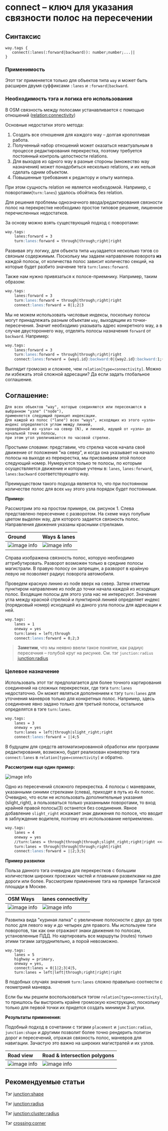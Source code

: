 # connect – ключ для указания связности полос на пересечении


## Синтаксис
```
way.tags {
   connect(:lanes(:forward|backward)): number;number;...||
}
```
 
### Применимость

Этот тэг применяется только для объектов типа  `way` и может быть расширен двумя суффиксами `:lanes` и `:forward|backward`.


### Необходимость тэга и логика его использования
В OSM связность между полосами устанавливается с помощью  отношений ([relation:connectivity](https://wiki.openstreetmap.org/wiki/Relation:connectivity))

Основные недостатки этого метода:

1. Создать все отношения для каждого way – долгая кропотливая работа.
2. Полученный набор отношений может оказаться неактуальным в процессе редактирования перекрестка, поэтому требуется постоянный контроль целостности relations.
3. Для выходов из одного way в разные стороны (множество way назначения) может понадобиться несколько relations, и их нельзя сделать одним объектом. 
4. Повышенные требования к редактору и опыту маппера.

При этом сущность relation не является необходомой. Например, с поворотами(`turn:lanes`) удалось обойтись без relation. 

Для решения проблемы однозначного ввода/редактирования связности полос на перекрестке необходимо простое типовое решение, лишенное перечисленных недостатков.

За основу можно взять существующий подход с поворотами:

```md
way.tags:
    lanes:forward = 3
    turn:lanes:forward = through|through;right|right
```
 
Развивая эту логику, для объекта типа `way`задается несколько тэгов со связным содержимым. Поскольку мы задаем направление поворота **из** каждой полосы, от количества полос зависит количество секций,
на которые будет разбито значение тега `turn:lanes:forward`. 

Также нам нужно привязаться к полосе-приемнику. Например, таким образом:

```md
way.tags:
    lanes:forward = 3
    turn:lanes:forward = through|through;right|right
    connect:lanes:forward = 0|1;2|3
```

Мы не можем использовать числовые индексы, поскольку полосы могут принадлежать разным объектам `way`, выходящим из точки-пересечения. Значит необходимо указывать адрес конкретного way, а в случае двустороннего way, отделять полосы назначения `forward` от `backward`. Например:

```md
way.tags:
    lanes:forward = 3
    turn:lanes:forward = through|through;right|right
    connect:lanes:forward = {way1.id}:backward:0|{way2.id}:backward:1;{way3.id}:backward:2|{way3.id}:forward:0
```

Выглядит громозко и сложнее, чем `relation[type=connectivity]`.
Можно ли избежать этой сложной адресации? 
Да если задать глобальное соглашение.

## Соглашение:

```
Для всех объектов "way", которые соединяются или пересекаются в выбранном "узле" ("node"),
применяется следующий принцип индексации.
Для каждой из полос ("lane") всех "ways", исходящих из этого «узла» индекс определяется углом между линией,
проведённой из «узла» на север (N), и линией, идущей от «узла» до начальной точки полосы,
при этом угол увеличивается по часовой стрелке.
```

Простыми словами: представим, что стрелка часов начала своё движение от положения "на север", и когда она указывает на начало полосы на выходе из перекрестка, мы присваиваем этой полосе следующий номер. Нумеруются только те полосы, по которым осуществляется движение и которые учтены в: `lanes`, `lanes:forward`, `lanes:backward` соответствующего way.

Преимуществом такого подхода является то, что при постоянном количестве полос для всех `way` этого узла
порядок будет постоянным.


**Пример:**

Рассмотрим это на простом примере, см. рисунок 1.
Слева представлено пересечение с разворотом. На схеме ways голубым цветом выделен way, для которого задается связность полос. Направления движения указаны красными стрелками.

| Ground               | Ways & lanes | 
| :---------------- | :------ | 
|![image info](./img/connect:lanes-img1.1.png) |![image info](./img/connect:lanes-img1.png) |

Справа изображена связность полос, которую необходимо аттрибутировать. Разворот возможен только в средние полосы магистрали. В правую полосу он запрещен, а разворот в крайную левую не позволяет радиус поворота автомобиля. 

Проведем красную линию из node вверх на север. Затем отметим пунктиром направление из node до точки начала каждой из исходящих полос. Входящие полосы для этого узла нас не интересуют. Значение угла между красной стрелкой и пунктирной линией определяет индекс (порядковый номер) исходящей из даного узла полосы для адресации к ней.

```md
way.tags:
    lanes = 1
    oneway = yes
    turn:lanes = left;through
    connect:lanes:forward = 0;2;3
```
 
>**Заметим**, что мы неявно ввели такое понятие, как радиус пересечния – голубой круг на рисунке. См. тэг `junction:radius` 
[junction:radius](./node.tags.junction:radius.md)


### Целевое назначение
Использовать этот тэг предполагается для более точного картирования соединений на сложных перекрестках,
где тэга  `turn:lanes` недостаточно. Он может являться дополнением к тэгу `turn:lanes` для уточнения маневров только для 
конкретных полос. Например, здесь соединение явно задано только для третьей полосы, остальное определятся
в тэге `turn:lanes`.

```md
way.tags:
    lanes = 3
    oneway = yes
    turn:lanes = left|through|slight_right;right
    connect:lanes:forward = ||4;5
```

В будущем для средств автоматизированной обработки или программ редактирования, возможно, будет реализован конвертер тэга 
`connect:lanes` в `relation[type=connectivity]` и обратно.

**Рассмотрим еще один пример:** 

![image info](./img/connect:lanes-img2.png)

Одно из пересечений сложного перекрестка. 4 полосы c маневрами, указанными синими стрелками (слева), приходят в путь из 4х полос. Очевидно, что если не использовать дополнительные указания (slight_right), а пользоваться только указанными поворотами, то вход крайней правой полосы(3) останется без соединения. Явное добавление `slight_right` искажает знак движения по полосе, что вводит в заблуждение водителя, поэтому его использование неприемлемо.


```md
way.tags:
    lanes = 4
    oneway = yes
    //turn:lanes = through|through|through;slight_right;right|right <<-- wrong
    turn:lanes = through|through|through;right|right 
    connect:lanes:forward = ||2;3;5|
```


**Пример развилки**

Польза данного тэга очевидна для перекрестков с большим количеством широких проезжих частей и плавными развилками на две дороги или более. Рассмотрим применение тэга на примере Таганской площади в Москве.


| OSM Ways               | lanes connectivity | 
| :---------------- | :------ | 
|![image info](./img/connect:lanes-img5.1.png) |![image info](./img/connect:lanes-img5.2.png) |


Развилка вида "куриная лапка" с увеличение полосности с двух до трех полос для левого way и до четырех для правого. Мы используем тэги поворотов, так как они отражают знаки движения по полосам, установленные ПДД. Но картировать все маршруты (routes) только этими тэгами затруднительно, а порой невозможно.


```
way.tags:
    lanes = 5
    highway = primary,
    oneway = yes,
    connect:lanes = 0|1|2;3|4|5,
    turn:lanes = left|left|through;right|right|right
```

В подобных случаях значения `turn:lanes` сложно правильно соотнести с геометрией маневра.

Если бы мы решили воспользоваться тэгом `relation[type=connectivity]`, то пришлось бы выстроить крайне громозкую конструкцию, поскольку только для первой точки их придется создать минимум 3 штуки.


**Результаты применения:**

Подобный подход в сочетании с тэгами `placement` и `junction:radius`, `junction:shape` и другими позволит более точно рендерить полигон дорог и пересечений, отражая связность полос, маневров для навигации. Зачастую это важно на широких магистралей и их узлов.

| Road view               | Road & intersection polygons | 
| :---------------- | :------ | 
|![image info](./img/connect:lanes-img5.3.png) |![image info](./img/connect:lanes-img5.4.png) |

## Рекомендуемые статьи

Тэг [junction:shape](./node.tags.junction:shape.md)

Тэг [junction:radius](./node.tags.junction:radius.md)

Тэг [junction:cluster:radius](./node.tags.junction:cluster:radius.md)

Тэг [crossing:corner](./node.tags.crossing:corner.md) 
